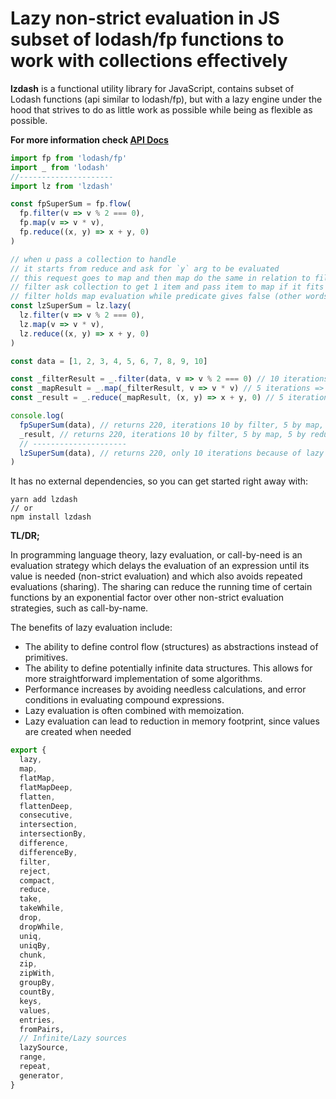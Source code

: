 # Lazy non-strict evaluation in JS subset of lodash/fp functions to work with collections effectively

**lzdash** is a functional utility library for JavaScript, contains subset of Lodash functions (api similar to lodash/fp), but with a lazy engine under the hood that strives to do as little work as possible while being as flexible as possible.

__For more information check [API Docs](/docs/api.md)__

```javascript
import fp from 'lodash/fp'
import _ from 'lodash'
//---------------------
import lz from 'lzdash'

const fpSuperSum = fp.flow(
  fp.filter(v => v % 2 === 0),
  fp.map(v => v * v),
  fp.reduce((x, y) => x + y, 0)
)

// when u pass a collection to handle
// it starts from reduce and ask for `y` arg to be evaluated
// this request goes to map and then map do the same in relation to filter
// filter ask collection to get 1 item and pass item to map if it fits the condition
// filter holds map evaluation while predicate gives false (other words: condition is not true)
const lzSuperSum = lz.lazy(
  lz.filter(v => v % 2 === 0),
  lz.map(v => v * v),
  lz.reduce((x, y) => x + y, 0)
)

const data = [1, 2, 3, 4, 5, 6, 7, 8, 9, 10]

const _filterResult = _.filter(data, v => v % 2 === 0) // 10 iterations => [2, 4, 6, 8, 10]
const _mapResult = _.map(_filterResult, v => v * v) // 5 iterations => [4, 16, 36, 64, 100]
const _result = _.reduce(_mapResult, (x, y) => x + y, 0) // 5 iterations => 220

console.log(
  fpSuperSum(data), // returns 220, iterations 10 by filter, 5 by map, 5 by reduce
  _result, // returns 220, iterations 10 by filter, 5 by map, 5 by reduce,
  // ---------------------
  lzSuperSum(data), // returns 220, only 10 iterations because of lazy nature + sharing
)

```

It has no external dependencies, so you can get started right away with:
```
yarn add lzdash
// or
npm install lzdash
```


**TL/DR;**

In programming language theory, lazy evaluation, or call-by-need is an evaluation strategy which delays the evaluation of an expression until its value is needed (non-strict evaluation) and which also avoids repeated evaluations (sharing). The sharing can reduce the running time of certain functions by an exponential factor over other non-strict evaluation strategies, such as call-by-name.

The benefits of lazy evaluation include:

- The ability to define control flow (structures) as abstractions instead of primitives.
- The ability to define potentially infinite data structures. This allows for more straightforward implementation of some algorithms.
- Performance increases by avoiding needless calculations, and error conditions in evaluating compound expressions.
- Lazy evaluation is often combined with memoization.
- Lazy evaluation can lead to reduction in memory footprint, since values are created when needed

```javascript
export {
  lazy,
  map,
  flatMap,
  flatMapDeep,
  flatten,
  flattenDeep,
  consecutive,
  intersection,
  intersectionBy,
  difference,
  differenceBy,
  filter,
  reject,
  compact,
  reduce,
  take,
  takeWhile,
  drop,
  dropWhile,
  uniq,
  uniqBy,
  chunk,
  zip,
  zipWith,
  groupBy,
  countBy,
  keys,
  values,
  entries,
  fromPairs,
  // Infinite/Lazy sources
  lazySource,
  range,
  repeat,
  generator,
}

```